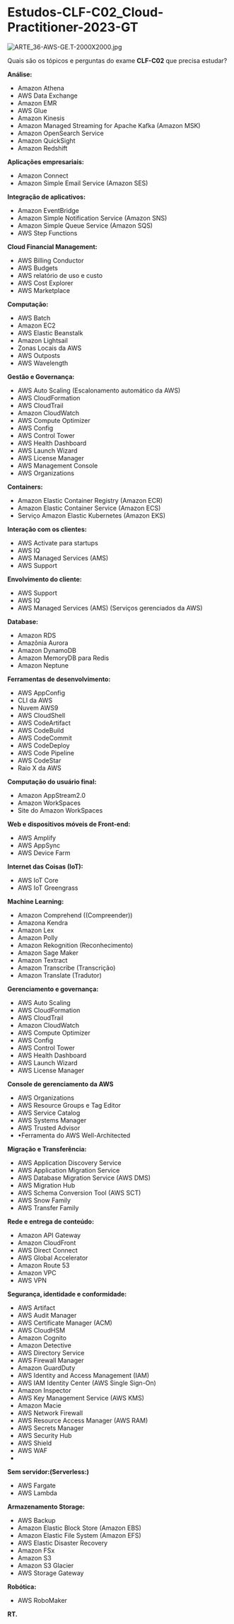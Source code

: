 # Estudos-CLF-C02_Cloud-Practitioner-2023-GT



![ARTE_36-AWS-GE.T-2000X2000.jpg](ARTE_36-AWS-GE.T-2000X2000.jpg)

Quais são os tópicos e perguntas do exame **CLF-C02** que precisa estudar? 


**Análise:**
* Amazon Athena
*  AWS Data Exchange
* Amazon EMR
* AWS Glue
* Amazon Kinesis
* Amazon Managed Streaming for Apache Kafka (Amazon MSK)
* Amazon OpenSearch Service
* Amazon QuickSight
* Amazon Redshift

**Aplicações empresariais:**
* Amazon Connect
* Amazon Simple Email Service (Amazon SES)

**Integração de aplicativos:**
* Amazon EventBridge
* Amazon Simple Notification Service (Amazon SNS)
* Amazon Simple Queue Service (Amazon SQS)
* AWS Step Functions

**Cloud Financial Management:**
* AWS Billing Conductor
* AWS Budgets
* AWS relatório de uso e custo
* AWS Cost Explorer
* AWS Marketplace


**Computação:**
* AWS Batch
* Amazon EC2
* AWS Elastic Beanstalk
* Amazon Lightsail
* Zonas Locais da AWS
* AWS Outposts
* AWS Wavelength



**Gestão e Governança:**
* AWS Auto Scaling (Escalonamento automático da AWS)
* AWS CloudFormation
* AWS CloudTrail
* Amazon CloudWatch
* AWS Compute Optimizer
* AWS Config
* AWS Control Tower
* AWS Health Dashboard
* AWS Launch Wizard
* AWS License Manager
* AWS Management Console
* AWS Organizations



**Containers:**

* Amazon Elastic Container Registry (Amazon ECR)
* Amazon Elastic Container Service (Amazon ECS)
* Serviço Amazon Elastic Kubernetes (Amazon EKS)


**Interação com os clientes:**
* AWS Activate para startups
* AWS IQ
* AWS Managed Services (AMS)
* AWS Support


**Envolvimento do cliente:**
* AWS Support
* AWS IQ
* AWS Managed Services (AMS) (Serviços gerenciados da AWS)


**Database:**
* Amazon RDS
* Amazônia Aurora
* Amazon DynamoDB
* Amazon MemoryDB para Redis
* Amazon Neptune

**Ferramentas de desenvolvimento:**
* AWS AppConfig
* CLI da AWS
* Nuvem AWS9
* AWS CloudShell
* AWS CodeArtifact
* AWS CodeBuild
* AWS CodeCommit
* AWS CodeDeploy
* AWS Code Pipeline
* AWS CodeStar
* Raio X da AWS


**Computação do usuário final:**
* Amazon AppStream2.0
* Amazon WorkSpaces
* Site do Amazon WorkSpaces

**Web e dispositivos móveis de Front-end:**

* AWS Amplify
* AWS AppSync
* AWS Device Farm


**Internet das Coisas (IoT):**
* AWS IoT Core
* AWS IoT Greengrass


**Machine Learning:**

* Amazon Comprehend ((Compreender))
* Amazona Kendra
* Amazon Lex
* Amazon Polly
* Amazon Rekognition  (Reconhecimento)
* Amazon Sage Maker
* Amazon Textract
* Amazon Transcribe  (Transcrição)
* Amazon Translate  (Tradutor)


**Gerenciamento e governança:**
* AWS Auto Scaling
* AWS CloudFormation
* AWS CloudTrail
* Amazon CloudWatch
* AWS Compute Optimizer
* AWS Config
* AWS Control Tower
* AWS Health Dashboard
* AWS Launch Wizard
* AWS License Manager


**Console de gerenciamento da AWS**
* AWS Organizations
* AWS Resource Groups e Tag Editor
* AWS Service Catalog
* AWS Systems Manager
* AWS Trusted Advisor
* •Ferramenta do AWS Well-Architected


**Migração e Transferência:**

* AWS Application Discovery Service
* AWS Application Migration Service
* AWS Database Migration Service (AWS DMS)
* AWS Migration Hub
* AWS Schema Conversion Tool (AWS SCT)
* AWS Snow Family
* AWS Transfer Family

**Rede e entrega de conteúdo:**

* Amazon API Gateway
* Amazon CloudFront
* AWS Direct Connect
* AWS Global Accelerator
* Amazon Route 53
* Amazon VPC
* AWS VPN



**Segurança, identidade e conformidade:**


* AWS Artifact
* AWS Audit Manager
* AWS Certificate Manager (ACM)
* AWS CloudHSM
* Amazon Cognito
* Amazon Detective
* AWS Directory Service
* AWS Firewall Manager
* Amazon GuardDuty
* AWS Identity and Access Management (IAM)
* AWS IAM Identity Center (AWS Single Sign-On)
* Amazon Inspector
* AWS Key Management Service (AWS KMS)
* Amazon Macie
* AWS Network Firewall
* AWS Resource Access Manager (AWS RAM)
* AWS Secrets Manager
* AWS Security Hub
* AWS Shield
* AWS WAF
* 


**Sem servidor:(Serverless:)**

* AWS Fargate
* AWS Lambda


**Armazenamento Storage:**

* AWS Backup
* Amazon Elastic Block Store (Amazon EBS)
* Amazon Elastic File System (Amazon EFS)
* AWS Elastic Disaster Recovery
* Amazon FSx
* Amazon S3
* Amazon S3 Glacier
* AWS Storage Gateway


**Robótica:**
* AWS RoboMaker






**RT.**






